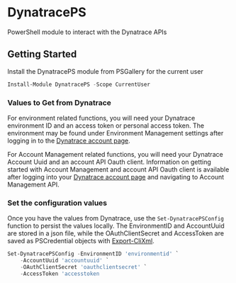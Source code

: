 # DynatracePS
PowerShell module to interact with the Dynatrace APIs

## Getting Started

Install the DynatracePS module from PSGallery for the current user
```powershell
Install-Module DynatracePS -Scope CurrentUser
```

### Values to Get from Dynatrace

For environment related functions, you will need your Dynatrace environment ID and an access token or personal access token. The environment may be found under Environment Management settings after logging in to the [Dynatrace account page](https://account.dynatrace.com/my/).

For Account Management related functions, you will need your Dynatrace Account Uuid and an account API Oauth client. Information on getting started with Account Management and account API Oauth client is available after logging into your [Dynatrace account page](https://account.dynatrace.com/my/) and navigating to Account Management API.

### Set the configuration values
Once you have the values from Dynatrace, use the `Set-DynatracePSConfig` function to persist the values locally. The EnvironmentID and AccountUuid are stored in a json file, while the OAuthClientSecret and AccessToken are saved as PSCredential objects with [Export-CliXml](https://docs.microsoft.com/en-us/powershell/module/microsoft.powershell.utility/export-clixml?view=powershell-7.2).
```powershell
Set-DynatracePSConfig -EnvironmentID 'environmentid' `
    -AccountUuid 'accountuuid' `
    -OAuthClientSecret 'oauthclientsecret' `
    -AccessToken 'accesstoken
```

